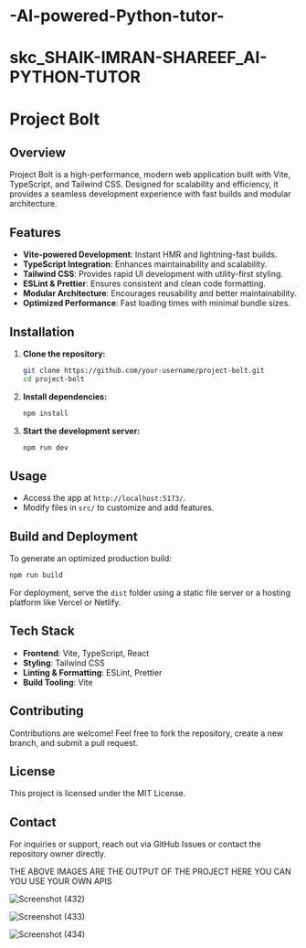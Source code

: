 # -AI-powered-Python-tutor-
# skc_SHAIK-IMRAN-SHAREEF_AI-PYTHON-TUTOR
# Project Bolt

## Overview
Project Bolt is a high-performance, modern web application built with Vite, TypeScript, and Tailwind CSS. Designed for scalability and efficiency, it provides a seamless development experience with fast builds and modular architecture.

## Features
- **Vite-powered Development**: Instant HMR and lightning-fast builds.
- **TypeScript Integration**: Enhances maintainability and scalability.
- **Tailwind CSS**: Provides rapid UI development with utility-first styling.
- **ESLint & Prettier**: Ensures consistent and clean code formatting.
- **Modular Architecture**: Encourages reusability and better maintainability.
- **Optimized Performance**: Fast loading times with minimal bundle sizes.

## Installation

1. **Clone the repository:**
   ```sh
   git clone https://github.com/your-username/project-bolt.git
   cd project-bolt
   ```

2. **Install dependencies:**
   ```sh
   npm install
   ```

3. **Start the development server:**
   ```sh
   npm run dev
   ```

## Usage
- Access the app at `http://localhost:5173/`.
- Modify files in `src/` to customize and add features.

## Build and Deployment
To generate an optimized production build:
```sh
npm run build
```

For deployment, serve the `dist` folder using a static file server or a hosting platform like Vercel or Netlify.

## Tech Stack
- **Frontend**: Vite, TypeScript, React
- **Styling**: Tailwind CSS
- **Linting & Formatting**: ESLint, Prettier
- **Build Tooling**: Vite

## Contributing
Contributions are welcome! Feel free to fork the repository, create a new branch, and submit a pull request.

## License
This project is licensed under the MIT License.

## Contact
For inquiries or support, reach out via GitHub Issues or contact the repository owner directly.

THE ABOVE IMAGES ARE THE OUTPUT OF THE PROJECT HERE YOU CAN YOU USE YOUR OWN APIS 



![Screenshot (432)](https://github.com/user-attachments/assets/81011e51-9d3b-4713-9d2a-2c54487f92e8)


![Screenshot (433)](https://github.com/user-attachments/assets/93e9a650-f73a-4d22-a3be-9ab003cfad67)


![Screenshot (434)](https://github.com/user-attachments/assets/92030477-f17a-465c-ae6e-bd01bf168766)
